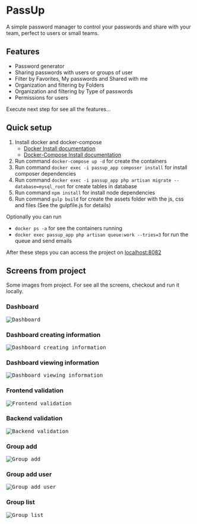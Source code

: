 # PassUp

A simple password manager to control your passwords and share with your team, perfect to users or small teams.

## Features

- Password generator
- Sharing passwords with users or groups of user
- Filter by Favorites, My passwords and Shared with me
- Organization and filtering by Folders
- Organization and filtering by Type of passwords
- Permissions for users

Execute next step for see all the features...

## Quick setup

1. Install docker and docker-compose
    - [Docker Install documentation](https://docs.docker.com/install/)
    - [Docker-Compose Install documentation](https://docs.docker.com/compose/install/)
2. Run command `docker-compose up -d` for create the containers
3. Run command `docker exec -i passup_app composer install` for install composer dependencies
4. Run command `docker exec -i passup_app php artisan migrate --database=mysql_root` for create tables in database
5. Run command `npm install` for install node dependencies
6. Run command `gulp build` for create the assets folder with the js, css and files (See the gulpfile.js for details)

Optionally you can run

- `docker ps -a` for see the containers running
- `docker exec passup_app php artisan queue:work --tries=3` for run the queue and send emails

After these steps you can access the project on [localhost:8082](http://localhost:8082)

## Screens from project

Some images from project. For see all the screens, checkout and run it locally.

### Dashboard

<kbd>
<img src="https://github.com/andersonalvesme/passup/blob/master/_readme_images/dashboard.png" alt="Dashboard">
</kbd>

### Dashboard creating information

<kbd>
<img src="https://github.com/andersonalvesme/passup/blob/master/_readme_images/dashboard_create.png" alt="Dashboard creating information">
</kbd>

### Dashboard viewing information

<kbd>
<img src="https://github.com/andersonalvesme/passup/blob/master/_readme_images/dashboard_view.png" alt="Dashboard viewing information">
</kbd>

### Frontend validation

<kbd>
<img src="https://github.com/andersonalvesme/passup/blob/master/_readme_images/frontend_input_validation.png" alt="Frontend validation">
</kbd>

### Backend validation

<kbd>
<img src="https://github.com/andersonalvesme/passup/blob/master/_readme_images/backend_input_validation.png" alt="Backend validation">
</kbd>

### Group add

<kbd>
<img src="https://github.com/andersonalvesme/passup/blob/master/_readme_images/group_add.png" alt="Group add">
</kbd>

### Group add user

<kbd>
<img src="https://github.com/andersonalvesme/passup/blob/master/_readme_images/group_add_users.png" alt="Group add user">
</kbd>

### Group list

<kbd>
<img src="https://github.com/andersonalvesme/passup/blob/master/_readme_images/group_list.png" alt="Group list">
</kbd>
